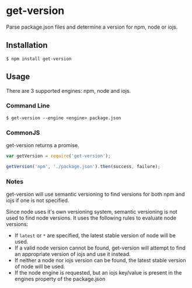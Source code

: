 # get-version

Parse package.json files and determine a version for npm, node or iojs.

## Installation

`$ npm install get-version`

## Usage

There are 3 supported engines: npm, node and iojs.

### Command Line

```
$ get-version --engine <engine> package.json
```

### CommonJS

get-version returns a promise.

```js
var getVersion = require('get-version');

getVersion('npm', './package.json').then(success, failure);
```

### Notes

get-version will use semantic versioning to find versions for both npm and iojs if one is not specified.

Since node uses it's own versioning system, semantic versioning is not used to find node versions. It uses the following rules to evaluate node versions:

* If `latest` or `*` are specified, the latest stable version of node will be used.
* If a valid node version cannot be found, get-version will attempt to find an appropriate version of iojs and use it instead.
* If neither a node nor iojs version can be found, the latest stable version of node will be used.
* If the node engine is requested, but an iojs key/value is present in the engines property of the package.json
